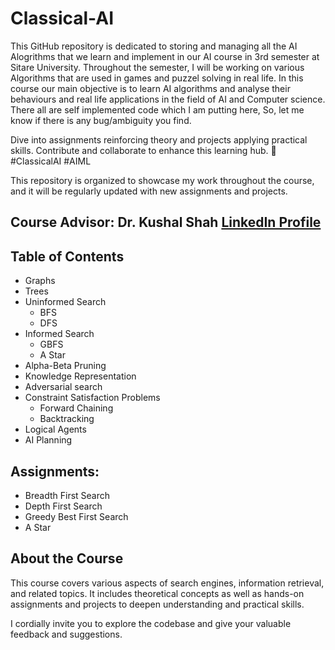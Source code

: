 # Classical-AI
This GitHub repository is dedicated to storing and managing all the AI Alogrithms that we learn and implement in our AI course in 3rd semester at Sitare University. Throughout the semester, I will be working on various Algorithms that are used in games and puzzel solving in real life. In this course our main objective is to learn AI algorithms and analyse their behaviours and real life applications in the field of AI and Computer science. There all are self implemented code which I am putting here, So, let me know if there is any bug/ambiguity you find.

Dive into assignments reinforcing theory and projects applying practical skills. Contribute and collaborate to enhance this learning hub. 
🚀 #ClassicalAI #AIML

This repository is organized to showcase my work throughout the course, and it will be regularly updated with new assignments and projects.

## Course Advisor: Dr. Kushal Shah [LinkedIn Profile](https://www.linkedin.com/in/kushal-shah-95b9a3b?utm_source=share&utm_campaign=share_via&utm_content=profile&utm_medium=android_app)

## Table of Contents
  - Graphs
  - Trees
  - Uninformed Search
      - BFS
      - DFS
  - Informed Search
      - GBFS
      - A Star
  - Alpha-Beta Pruning
  - Knowledge Representation
  - Adversarial search
  - Constraint Satisfaction Problems
      - Forward Chaining
      - Backtracking
  - Logical Agents
  - AI Planning
    
## Assignments:

- Breadth First Search
- Depth First Search
- Greedy Best First Search
- A Star

## About the Course

This course covers various aspects of search engines, information retrieval, and related topics. It includes theoretical concepts as well as hands-on assignments and projects to deepen understanding and practical skills.

I cordially invite you to explore the codebase and give your valuable feedback and suggestions.
